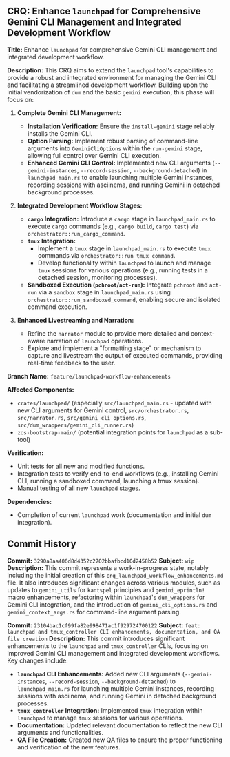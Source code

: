 ## CRQ: Enhance `launchpad` for Comprehensive Gemini CLI Management and Integrated Development Workflow

**Title:** Enhance `launchpad` for comprehensive Gemini CLI management and integrated development workflow.

**Description:**
This CRQ aims to extend the `launchpad` tool's capabilities to provide a robust and integrated environment for managing the Gemini CLI and facilitating a streamlined development workflow. Building upon the initial vendorization of `dum` and the basic `gemini` execution, this phase will focus on:

1.  **Complete Gemini CLI Management:**
    *   **Installation Verification:** Ensure the `install-gemini` stage reliably installs the Gemini CLI.
    *   **Option Parsing:** Implement robust parsing of command-line arguments into `GeminiCliOptions` within the `run-gemini` stage, allowing full control over Gemini CLI execution.
    *   **Enhanced Gemini CLI Control:** Implemented new CLI arguments (`--gemini-instances`, `--record-session`, `--background-detached`) in `launchpad_main.rs` to enable launching multiple Gemini instances, recording sessions with asciinema, and running Gemini in detached background processes.

2.  **Integrated Development Workflow Stages:**
    *   **`cargo` Integration:** Introduce a `cargo` stage in `launchpad_main.rs` to execute `cargo` commands (e.g., `cargo build`, `cargo test`) via `orchestrator::run_cargo_command`.
    *   **`tmux` Integration:**
        *   Implement a `tmux` stage in `launchpad_main.rs` to execute `tmux` commands via `orchestrator::run_tmux_command`.
        *   Develop functionality within `launchpad` to launch and manage `tmux` sessions for various operations (e.g., running tests in a detached session, monitoring processes).
    *   **Sandboxed Execution (`pchroot`/`act-run`):** Integrate `pchroot` and `act-run` via a `sandbox` stage in `launchpad_main.rs` using `orchestrator::run_sandboxed_command`, enabling secure and isolated command execution.

3.  **Enhanced Livestreaming and Narration:**
    *   Refine the `narrator` module to provide more detailed and context-aware narration of `launchpad` operations.
    *   Explore and implement a "formatting stage" or mechanism to capture and livestream the output of executed commands, providing real-time feedback to the user.

**Branch Name:** `feature/launchpad-workflow-enhancements`

**Affected Components:**
*   `crates/launchpad/` (especially `src/launchpad_main.rs` - updated with new CLI arguments for Gemini control, `src/orchestrator.rs`, `src/narrator.rs`, `src/gemini_cli_options.rs`, `src/dum_wrappers/gemini_cli_runner.rs`)
*   `zos-bootstrap-main/` (potential integration points for `launchpad` as a sub-tool)

**Verification:**
*   Unit tests for all new and modified functions.
*   Integration tests to verify end-to-end workflows (e.g., installing Gemini CLI, running a sandboxed command, launching a tmux session).
*   Manual testing of all new `launchpad` stages.

**Dependencies:**
*   Completion of current `launchpad` work (documentation and initial `dum` integration).

## Commit History

**Commit:** `3290a8aa406d8d4352c2702bbafbcd10d2458b52`
**Subject:** `wip`
**Description:**
This commit represents a work-in-progress state, notably including the initial creation of this `crq_launchpad_workflow_enhancements.md` file. It also introduces significant changes across various modules, such as updates to `gemini_utils` for `kantspel` principles and `gemini_eprintln!` macro enhancements, refactoring within `launchpad`'s `dum_wrappers` for Gemini CLI integration, and the introduction of `gemini_cli_options.rs` and `gemini_context_args.rs` for command-line argument parsing.

**Commit:** `23104bac1cf99fa82e998471ac1f929724700122`
**Subject:** `feat: launchpad and tmux_controller CLI enhancements, documentation, and QA file creation`
**Description:**
This commit introduces significant enhancements to the `launchpad` and `tmux_controller` CLIs, focusing on improved Gemini CLI management and integrated development workflows. Key changes include:
-   **`launchpad` CLI Enhancements:** Added new CLI arguments (`--gemini-instances`, `--record-session`, `--background-detached`) to `launchpad_main.rs` for launching multiple Gemini instances, recording sessions with asciinema, and running Gemini in detached background processes.
-   **`tmux_controller` Integration:** Implemented `tmux` integration within `launchpad` to manage `tmux` sessions for various operations.
-   **Documentation:** Updated relevant documentation to reflect the new CLI arguments and functionalities.
-   **QA File Creation:** Created new QA files to ensure the proper functioning and verification of the new features.
